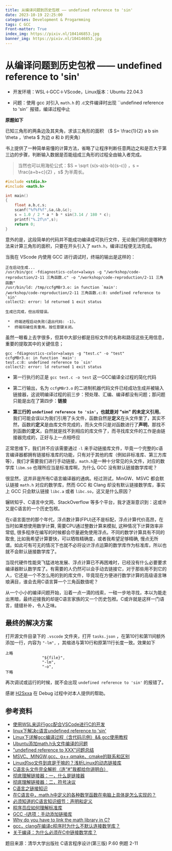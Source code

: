 ```yaml
---
title: 从编译问题到历史包袱 —— undefined reference to 'sin'
date: 2023-10-19 22:25:00
categories: Development & Progarmming
tags: C GCC
Front-matter: True
index_img: https://pixiv.nl/104146853.jpg
banner_img: https://pixiv.nl/104146853.jpg
---
```


# 从编译问题到历史包袱 —— undefined reference to 'sin'

- 开发环境：WSL＋GCC＋VScode，Linux版本：Ubuntu 22.04.3


- 问题：使用 gcc 对引入 `math.h` 的 .c文件编译时出现 ``undefined reference to 'sin'` 报错，编译过程中止

**原题如下**


已知三角形的两条边及其夹角，求该三角形的面积 （$ S= \frac{1}{2} a b sin \theta ，\theta  $ 为边 $a$ 和 $b$ 的夹角）

书上提供了一种简单易懂的计算方法，省略了让程序判断任意两边之和是否大于第三边的步骤，判断输入数据是否能组成三角形的过程全由输入者完成。

>当然也可以用海伦公式：$S = \sqrt {s(s-a)(s-b)(s-c)} ，s = \frac{a+b+c}{2}  ，s$ 为半周长。

```c
#include <stdio.h>
#include <math.h>

int main()
{
    float a,b,c,s;
    scanf("%f%f%f",&a,&b,&c);
    s = 1.0 / 2 * a * b * sin(3.14 / 180 * c);
    printf("%.2f\n",s);
    return 0;
}
```

意外的是，这段简单的代码并不能成功编译成可执行文件，无论我们用的是哪种方法来计算三角形的面积，只要在开头引入了 `math.h`，编译过程便无法完成。

当我在 VScode 内使用 GCC 进行调试时，终端的输出是这样的：

```
正在启动生成...
/usr/bin/gcc -fdiagnostics-color=always -g "/workshop/code-reproduction/2-11 三角函数.c" -o "/workshop/code-reproduction/2-11 三角函数"
/usr/bin/ld: /tmp/ccfgMBr3.o: in function `main':
/workshop/code-reproduction/2-11 三角函数.c:8: undefined reference to `sin'
collect2: error: ld returned 1 exit status

生成已完成，但出现错误。

 *  终端进程启动失败(退出代码: -1)。 
 *  终端将被任务重用，按任意键关闭。 
```

虽然一眼看上去字很多，但其中大部分都是目标文件的名称和路径这些无用信息，重要的提取其中的关键信息；

```
gcc -fdiagnostics-color=always -g "test.c" -o "test"
ccfgMBr3.o: in function `main':
test.c:8: undefined reference to `sin'
collect2: error: ld returned 1 exit status
```

- 第一行执行的正是 `gcc test.c -o test` 这一GCC编译全过程的简化代码

- 第二行输出，名为 `ccfgMBr3.o` 的二进制机器代码文件已经成功生成并被输入链接器，这说明编译过程的前三步：预处理、汇编、编译都没有问题；那问题只能是出在了第四步：**链接**

- **第三行的 `undefined reference to 'sin'`，也就是对 "sin" 的未定义引用**。我们可能会误以为我们引用了头文件，函数自然是**定义**在头文件里了，其实不然，函数的**定义**是由库文件完成的，而头文件只是对函数进行了**声明**，那找不到函数的**定义**，自然就是找不到相应的库文件了，而寻找库文件的工作是由链接器完成的，正好与上一点相呼应

正常思维下，我们并不应该需要通过 `-l` 来手动链接库文件，毕竟一个完整的c语言编译器都拥有链接标准库的功能，只有对于其他的库（例如非标准库、第三方库等），我们才需要我们进行手动链接，`math.h`是一种十分常见的头文件，对应的数学库 `libm.so` 也理所应当是标准库啊，为什么 GCC 没有默认链接数学库呢？

很显然，这并非是所有C语言编译器的通病。经过测试，MinGW、MSVC 都会默认链接 `math.h` 对应的数学库，然而 GCC 和 Clang 却没有默认链接数学库，事实上 GCC 只会默认链接 `libc.a` 或者 `libc.so`，这又是什么原因？

辗转知乎、C语言中文网、StackOverflow 等多个平台，我才逐渐意识到：这或许又是C语言的一个历史包袱。

在c语言面世的那个年代，浮点数计算(FPU)还不是标配，浮点计算代价高昂，在当时如果想使用数学计算, 需要CPU通过整数计算来模拟, 这种情况下计算效率非常低, 很多程序在编写的时候都会尽量避免使用浮点。不同的数学计算具有不同的取舍, 比如我希望计算要快，可以牺牲精确度，或者我希望足够精确, 慢点无所谓。如此可有可无的情况下也就不必将设计浮点运算的数学库作为标准库，所以也就不会默认链接数学库了。

当现代硬件性能突飞猛进地发展、浮点计算已不再困难时，已经没有什么必要要求编译器默认数学库了。有需要的人仍然可以会手动去链接它，对于那些用不到它的人，它还是一个不怎么用的到的库文件，毕竟现在方便进行数学计算的高级语言琳琅满目，谁会去用C语言算一个三角函数值呢？

从一个小小的编译问题开始，沿着一点一滴的线索，一硅一步地寻找，本以为能走出黑暗，最终迎接我的却是C语言家族的又一个历史包袱。C或许就是这样一门语言，缝缝补补，令人乏味。

## 最终的解决方案

打开源文件目录下的 `.vscode` 文件夹，打开 `tasks.json` ，在第10行和第11间额外添加一行，内容为 `"-lm",` ，其缩进与第10行和原第11行长度一致。效果如下

```
上略
                "${file}",
                "-lm",
                "-o",
下略
```

再次调试或运行的时候，就不会出现 ``undefined reference to 'sin'`` 的报错了。

感谢 [H2Sxxa](https://github.com/H2Sxxa) 在 Debug 过程中对本人提供的帮助。

## 参考资料

- [使用WSL来运行gcc配合VSCode进行C的开发](https://blog.h2sxxa.eu.org/2023/08/10/wsl-gcc-vscode/)
- [linux下解决c语言undefined reference to 'sin'](https://blog.csdn.net/mhhyoucom/article/details/19156481)
- [Linux下详解gcc编译过程（含代码示例）&& gcc使用教程](https://blog.csdn.net/weixin_47826078/article/details/120474122) 
- [Ubuntu添加math.h头文件编译的问题](https://blog.csdn.net/zhenguo26/article/details/79432140)
- ["undefined reference to XXX"问题总结](https://zhuanlan.zhihu.com/p/81681440)
- [MSVC、MINGW,gcc、g++,qmake、cmake的联系和区别](https://www.zhihu.com/question/333560253)
- [Linux的so文件到底是干嘛的？浅析Linux的动态链接库](https://www.zhihu.com/tardis/zm/art/235551437)
- [C语言头文件完全解析（连“#”我都给你讲明白）](https://blog.csdn.net/CRAZY_eyes/article/details/104868178)
- [彻底理解链接器：一，什么是链接器](https://zhuanlan.zhihu.com/p/369036368)
- [彻底理解链接器：二，符号决议](https://zhuanlan.zhihu.com/p/369039101)
- [C语言之链接知识](https://blog.csdn.net/u010650845/article/details/90413038)
- [在C语言中，math.h中定义的各种数学函数在电脑上具体是怎么实现的？](https://www.zhihu.com/question/21914131)
- [必须知道的C语言知识细节：声明和定义](https://zhuanlan.zhihu.com/p/162578969)
- [程序员应如何理解标准库](https://zhuanlan.zhihu.com/p/191613862)
- [GCC -l选项：手动添加链接库](https://c.biancheng.net/view/2382.html)
- [Why do you have to link the math library in C?](https://stackoverflow.com/questions/1033898/why-do-you-have-to-link-the-math-library-in-c)
- [gcc，clang在编译c程序时为什么不默认连接数学库？](https://www.zhihu.com/question/493038432)
- [关于编译：为什么必须在C中链接数学库？](https://www.codenong.com/1033898/)

题目来源：清华大学出版社 C语言程序设计(第三版) P.60 例题 2-11

